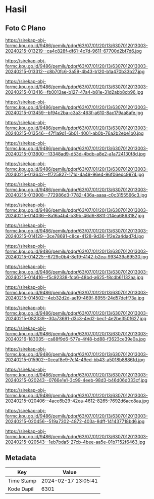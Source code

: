 # Hasil

## Foto C Plano

https://sirekap-obj-formc.kpu.go.id/9486/pemilu/pdpr/63/07/01/20/13/6307012013003-20240215-013219--ca4c828f-df61-4c7d-9611-67700d2bf7d6.jpg

https://sirekap-obj-formc.kpu.go.id/9486/pemilu/pdpr/63/07/01/20/13/6307012013003-20240215-013312--c8b70fc6-3a59-4b43-b120-b1a470b33b27.jpg

https://sirekap-obj-formc.kpu.go.id/9486/pemilu/pdpr/63/07/01/20/13/6307012013003-20240215-013416--fb0013ae-b127-47a4-b81e-31d2abb8cb96.jpg

https://sirekap-obj-formc.kpu.go.id/9486/pemilu/pdpr/63/07/01/20/13/6307012013003-20240215-013459--bf94c2ba-c3a3-463f-a610-8ac179aa8afe.jpg

https://sirekap-obj-formc.kpu.go.id/9486/pemilu/pdpr/63/07/01/20/13/6307012013003-20240215-013546--47f1a9d1-6b01-4001-ab0b-76a2b2ebe1b0.jpg

https://sirekap-obj-formc.kpu.go.id/9486/pemilu/pdpr/63/07/01/20/13/6307012013003-20240215-013800--13348ad9-d53d-4bdb-a8e2-a1a724130f8d.jpg

https://sirekap-obj-formc.kpu.go.id/9486/pemilu/pdpr/63/07/01/20/13/6307012013003-20240215-013642--ff725827-171d-4a49-96e4-96f06edc9974.jpg

https://sirekap-obj-formc.kpu.go.id/9486/pemilu/pdpr/63/07/01/20/13/6307012013003-20240215-013908--772986d3-7782-436a-aaaa-c0c3155566c3.jpg

https://sirekap-obj-formc.kpu.go.id/9486/pemilu/pdpr/63/07/01/20/13/6307012013003-20240215-014036--8a16a4b4-b39b-46d6-881f-2f4ea6863187.jpg

https://sirekap-obj-formc.kpu.go.id/9486/pemilu/pdpr/63/07/01/20/13/6307012013003-20240215-014129--3ce78691-c8ce-4128-9d36-1f2e2a4dad7d.jpg

https://sirekap-obj-formc.kpu.go.id/9486/pemilu/pdpr/63/07/01/20/13/6307012013003-20240215-014225--6729c0b4-8e19-4142-b2ea-993439a69530.jpg

https://sirekap-obj-formc.kpu.go.id/9486/pemilu/pdpr/63/07/01/20/13/6307012013003-20240215-014416--f5c92338-fcb6-48bd-a625-f8cdb61132aa.jpg

https://sirekap-obj-formc.kpu.go.id/9486/pemilu/pdpr/63/07/01/20/13/6307012013003-20240215-014502--4eb32d2d-ae19-469f-8955-24d57deff73a.jpg

https://sirekap-obj-formc.kpu.go.id/9486/pemilu/pdpr/63/07/01/20/13/6307012013003-20240215-082339--30a73691-d3c3-4ed2-becf-4e2be350f627.jpg

https://sirekap-obj-formc.kpu.go.id/9486/pemilu/pdpr/63/07/01/20/13/6307012013003-20240216-183035--ca88f9d6-577e-4f48-bd88-f3623ce39e0a.jpg

https://sirekap-obj-formc.kpu.go.id/9486/pemilu/pdpr/63/07/01/20/13/6307012013003-20240215-015902--0ceaf8e9-7cf4-49ed-bb43-a5018b8886fd.jpg

https://sirekap-obj-formc.kpu.go.id/9486/pemilu/pdpr/63/07/01/20/13/6307012013003-20240215-020243--0766e1e1-3c99-4eeb-98d3-b46d06d033cf.jpg

https://sirekap-obj-formc.kpu.go.id/9486/pemilu/pdpr/63/07/01/20/13/6307012013003-20240215-020406--4ace6b29-42ea-4612-8265-7692d6acc8aa.jpg

https://sirekap-obj-formc.kpu.go.id/9486/pemilu/pdpr/63/07/01/20/13/6307012013003-20240215-020456--519a7302-4872-403a-8dff-141437718bd6.jpg

https://sirekap-obj-formc.kpu.go.id/9486/pemilu/pdpr/63/07/01/20/13/6307012013003-20240215-020543--1eb7bda5-27cb-4bee-aa5e-01b7152f6463.jpg


## Metadata

| Key        | Value               |
| ---------- | ------------------- |
| Time Stamp | 2024-02-17 13:05:41 |
| Kode Dapil | 6301                |



